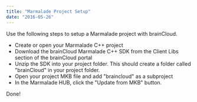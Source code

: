 ```yaml
---
title: "Marmalade Project Setup"
date: "2016-05-26"
---
```


Use the following steps to setup a Marmalade project with brainCloud.

- Create or open your Marmalade C++ project
- Download the brainCloud Marmalade C++ SDK from the Client Libs section of the brainCloud portal
- Unzip the SDK into your project folder. This should create a folder called "brainCloud" in your project folder.
- Open your project MKB file and add "braincloud" as a subproject
- In the Marmalade HUB, click the "Update from MKB" button.

Done!
